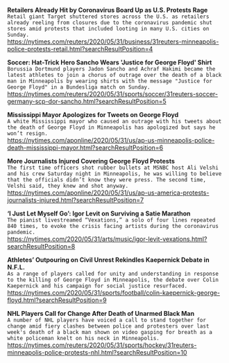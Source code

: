 **Retailers Already Hit by Coronavirus Board Up as U.S. Protests Rage**\
`Retail giant Target shuttered stores across the U.S. as retailers already reeling from closures due to the coronavirus pandemic shut stores amid protests that included looting in many U.S. cities on Sunday. `\
https://nytimes.com/reuters/2020/05/31/business/31reuters-minneapolis-police-protests-retail.html?searchResultPosition=4

**Soccer: Hat-Trick Hero Sancho Wears 'Justice for George Floyd' Shirt**\
`Borussia Dortmund players Jadon Sancho and Achraf Hakimi became the latest athletes to join a chorus of outrage over the death of a black man in Minneapolis by wearing shirts with the message "Justice for George Floyd" in a Bundesliga match on Sunday.`\
https://nytimes.com/reuters/2020/05/31/sports/soccer/31reuters-soccer-germany-scp-dor-sancho.html?searchResultPosition=5

**Mississippi Mayor Apologizes for Tweets on George Floyd**\
`A white Mississippi mayor who caused an outrage with his tweets about the death of George Floyd in Minneapolis has apologized but says he won’t resign.`\
https://nytimes.com/aponline/2020/05/31/us/ap-us-minneapolis-police-death-mississippi-mayor.html?searchResultPosition=6

**More Journalists Injured Covering George Floyd Protests**\
`The first time officers shot rubber bullets at MSNBC host Ali Velshi and his crew Saturday night in Minneapolis, he was willing to believe that the officials didn’t know they were press. The second time, Velshi said, they knew and shot anyway. `\
https://nytimes.com/aponline/2020/05/31/us/ap-us-america-protests-journalists-injured.html?searchResultPosition=7

**‘I Just Let Myself Go’: Igor Levit on Surviving a Satie Marathon**\
`The pianist livestreamed “Vexations,” a solo of four lines repeated 840 times, to evoke the crisis facing artists during the coronavirus pandemic.`\
https://nytimes.com/2020/05/31/arts/music/igor-levit-vexations.html?searchResultPosition=8

**Athletes’ Outpouring on Civil Unrest Rekindles Kaepernick Debate in N.F.L.**\
`As a range of players called for unity and understanding in response to the killing of George Floyd in Minneapolis, the debate over Colin Kaepernick and his campaign for social justice resurfaced.`\
https://nytimes.com/2020/05/31/sports/football/colin-kaepernick-george-floyd.html?searchResultPosition=9

**NHL Players Call for Change After Death of Unarmed Black Man**\
`A number of NHL players have voiced a call to stand together for change amid fiery clashes between police and protesters over last week's death of a black man shown on video gasping for breath as a white policeman knelt on his neck in Minneapolis.`\
https://nytimes.com/reuters/2020/05/31/sports/hockey/31reuters-minneapolis-police-protests-nhl.html?searchResultPosition=10

